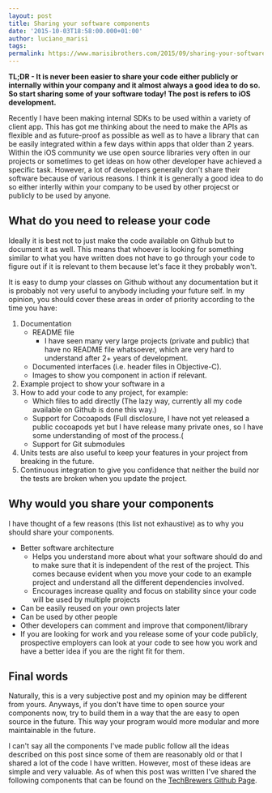 ```yaml
---
layout: post
title: Sharing your software components
date: '2015-10-03T18:58:00.000+01:00'
author: luciano_marisi
tags: 
permalink: https://www.marisibrothers.com/2015/09/sharing-your-software-components-tldr.html
---
```


**TL;DR - It is never been easier to share your code either publicly or internally within your company and it almost always a good idea to do so. So start sharing some of your software today! The post is refers to iOS development.**

Recently I have been making internal SDKs to be used within a variety of client app. This has got me thinking about the need to make the APIs as flexible and as future-proof as possible as well as to have a library that can be easily integrated within a few days within apps that older than 2 years. Within the iOS community we use open source libraries very often in our projects or sometimes to get ideas on how other developer have achieved a specific task. However, a lot of developers generally don't share their software because of various reasons. I think it is generally a good idea to do so either interlly within your company to be used by other projecst or publicly to be used by anyone.

## What do you need to release your code

Ideally it is best not to just make the code available on Github but to document it as well. This means that whoever is looking for something similar to what you have written does not have to go through your code to figure out if it is relevant to them because let's face it they probably won't.

It is easy to dump your classes on Github without any documentation but it is probably not very useful to anybody including your future self. In my opinion, you should cover these areas in order of priority according to the time you have:

1. Documentation
	- README file
		- I have seen many very large projects (private and public) that have no README file whatsoever, which are very hard to understand after 2+ years of development.
	- Documented interfaces (i.e. header files in Objective-C).
	- Images to show you component in action if relevant.
2. Example project to show your software in a
3. How to add your code to any project, for example:
	- Which files to add directly (The lazy way, currently all my code available on Github is done this way.)
	- Support for Cocoapods (Full disclosure, I have not yet released a public cocoapods yet but I have release many private ones, so I have some understanding of most of the process.(
	- Support for Git submodules
4. Units tests are also useful to keep your features in your project from breaking in the future.
5. Continuous integration to give you confidence that neither the build nor the tests are broken when you update the project.

## Why would you share your components

I have thought of a few reasons (this list not exhaustive) as to why you should share your components.

- Better software architecture
	- Helps you understand more about what your software should do and to make sure that it is independent of the rest of the project. This comes because evident when you move your code to an example project and understand all the different dependencies involved.
	- Encourages increase quality and focus on stability since your code will be used by multiple projects
- Can be easily reused on your own projects later
- Can be used by other people
- Other developers can comment and improve that component/library
- If you are looking for work and you release some of your code publicly, prospective employers can look at your code to see how you work and have a better idea if you are the right fit for them.


## Final words

Naturally, this is a very subjective post and my opinion may be different from yours. Anyways, if you don't have time to open source your components now, try to build them in a way that the are easy to open source in the future. This way your program would more modular and more maintainable in the future.

I can't say all the components I've made public follow all the ideas described on this post since some of them are reasonably old or that I shared a lot of the code I have written. However, most of these ideas are simple and very valuable. As of when this post was written I've shared the following components that can be found on the [TechBrewers Github Page](https://github.com/techbrewers).